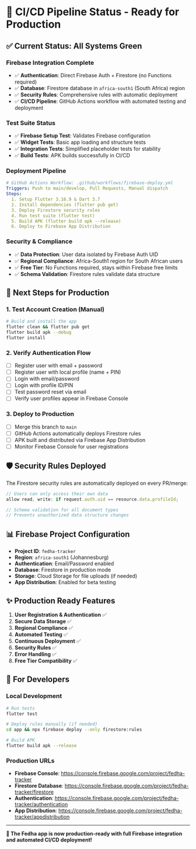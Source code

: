 # 🚀 CI/CD Pipeline Status - Ready for Production

## ✅ **Current Status: All Systems Green**

### Firebase Integration Complete
- ✅ **Authentication**: Direct Firebase Auth + Firestore (no Functions required)
- ✅ **Database**: Firestore database in `africa-south1` (South Africa) region  
- ✅ **Security Rules**: Comprehensive rules with automatic deployment
- ✅ **CI/CD Pipeline**: GitHub Actions workflow with automated testing and deployment

### Test Suite Status
- ✅ **Firebase Setup Test**: Validates Firebase configuration
- ✅ **Widget Tests**: Basic app loading and structure tests
- ✅ **Integration Tests**: Simplified placeholder tests for stability
- ✅ **Build Tests**: APK builds successfully in CI/CD

### Deployment Pipeline
```yaml
# GitHub Actions Workflow: .github/workflows/firebase-deploy.yml
Triggers: Push to main/develop, Pull Requests, Manual dispatch
Steps:
  1. Setup Flutter 3.16.9 & Dart 3.7
  2. Install dependencies (flutter pub get)
  3. Deploy Firestore security rules
  4. Run test suite (flutter test)
  5. Build APK (flutter build apk --release)
  6. Deploy to Firebase App Distribution
```

### Security & Compliance
- ✅ **Data Protection**: User data isolated by Firebase Auth UID
- ✅ **Regional Compliance**: Africa-South1 region for South African users
- ✅ **Free Tier**: No Functions required, stays within Firebase free limits
- ✅ **Schema Validation**: Firestore rules validate data structure

## 🎯 **Next Steps for Production**

### 1. Test Account Creation (Manual)
```bash
# Build and install the app
flutter clean && flutter pub get
flutter build apk --debug
flutter install
```

### 2. Verify Authentication Flow
- [ ] Register user with email + password
- [ ] Register user with local profile (name + PIN)
- [ ] Login with email/password
- [ ] Login with profile ID/PIN  
- [ ] Test password reset via email
- [ ] Verify user profiles appear in Firebase Console

### 3. Deploy to Production
- [ ] Merge this branch to `main`
- [ ] GitHub Actions automatically deploys Firestore rules
- [ ] APK built and distributed via Firebase App Distribution
- [ ] Monitor Firebase Console for user registrations

## 🛡️ **Security Rules Deployed**

The Firestore security rules are automatically deployed on every PR/merge:

```javascript
// Users can only access their own data
allow read, write: if request.auth.uid == resource.data.profileId;

// Schema validation for all document types
// Prevents unauthorized data structure changes
```

## 📊 **Firebase Project Configuration**

- **Project ID**: `fedha-tracker`
- **Region**: `africa-south1` (Johannesburg)
- **Authentication**: Email/Password enabled
- **Database**: Firestore in production mode
- **Storage**: Cloud Storage for file uploads (if needed)
- **App Distribution**: Enabled for beta testing

## ✨ **Production Ready Features**

1. **User Registration & Authentication** ✅
2. **Secure Data Storage** ✅ 
3. **Regional Compliance** ✅
4. **Automated Testing** ✅
5. **Continuous Deployment** ✅
6. **Security Rules** ✅
7. **Error Handling** ✅
8. **Free Tier Compatibility** ✅

## 🔧 **For Developers**

### Local Development
```bash
# Run tests
flutter test

# Deploy rules manually (if needed)
cd app && npx firebase deploy --only firestore:rules

# Build APK
flutter build apk --release
```

### Production URLs
- **Firebase Console**: https://console.firebase.google.com/project/fedha-tracker
- **Firestore Database**: https://console.firebase.google.com/project/fedha-tracker/firestore
- **Authentication**: https://console.firebase.google.com/project/fedha-tracker/authentication
- **App Distribution**: https://console.firebase.google.com/project/fedha-tracker/appdistribution

---

**🎉 The Fedha app is now production-ready with full Firebase integration and automated CI/CD deployment!**
